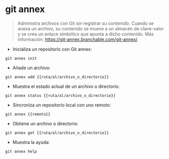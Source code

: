 # git annex

> Administra archivos con Git sin registrar su contenido.
> Cuando se anexa un archivo, su contenido se mueve a un almacén de clave-valor y se crea un enlace simbólico que apunta a dicho contenido.
> Más información: <https://git-annex.branchable.com/git-annex/>.

- Inicializa un repositorio con Git annex:

`git annex init`

- Añade un archivo:

`git annex add {{ruta/al/archivo_o_directorio}}`

- Muestra el estado actual de un archivo o directorio:

`git annex status {{ruta/al/archivo_o_directorio}}`

- Sincroniza un repositorio local con uno remoto:

`git annex {{remoto}}`

- Obtiene un archivo o directorio:

`git annex get {{ruta/al/archivo_o_directorio}}`

- Muestra la ayuda:

`git annex help`
